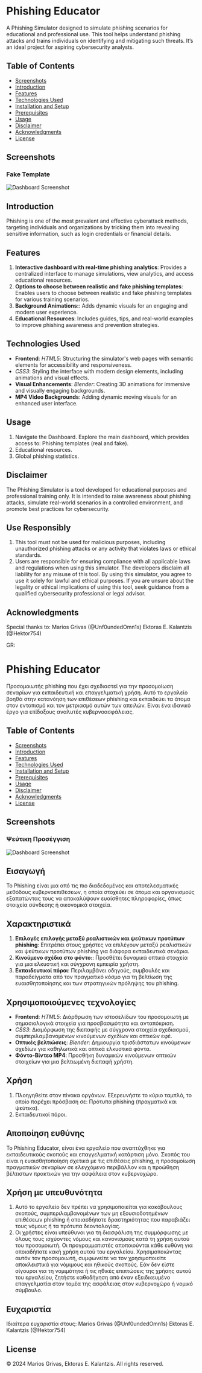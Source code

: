 # Phishing Educator

A Phishing Simulator designed to simulate phishing scenarios for educational and professional use. This tool helps understand phishing attacks and trains individuals on identifying and mitigating such threats. It’s an ideal project for aspiring cybersecurity analysts.


## Table of Contents
- [Screenshots](#screenshots)
- [Introduction](#introduction)
- [Features](#features)
- [Technologies Used](#technologies-used)
- [Installation and Setup](#installation-and-setup)
- [Prerequisites](#prerequisites)
- [Usage](#usage)
- [Disclaimer](#disclaimer)
- [Acknowledgments](#acknowledgments)
- [License](#license)

## Screenshots
### Fake Template
![Dashboard Screenshot](Phishing_Project/images/fake-temp.png)

## Introduction

Phishing is one of the most prevalent and effective cyberattack methods, targeting individuals and organizations by tricking them into revealing sensitive information, such as login credentials or financial details.

## Features

1. **Interactive dashboard with real-time phishing analytics**: Provides a centralized interface to manage simulations, view analytics, and access educational resources.
2. **Options to choose between realistic and fake phishing templates**: Enables users to choose between realistic and fake phishing templates for various training scenarios.
3. **Background Animations:**: Adds dynamic visuals for an engaging and modern user experience.
4. **Educational Resources**: Includes guides, tips, and real-world examples to improve phishing awareness and prevention strategies.

## Technologies Used

- **Frontend**: *HTML5*: Structuring the simulator's web pages with semantic elements for accessibility and responsiveness.
- *CSS3*: Styling the interface with modern design elements, including animations and visual effects.
- **Visual Enhancements**: *Blender*: Creating 3D animations for immersive and visually engaging backgrounds.
- **MP4 Video Backgrounds**: Adding dynamic moving visuals for an enhanced user interface.

## Usage
1) Navigate the Dashboard. Explore the main dashboard, which provides access to:
   Phishing templates (real and fake).
2) Educational resources.
3) Global phishing statistics.

## Disclaimer

The Phishing Simulator is a tool developed for educational purposes and professional training only. It is intended to raise awareness about phishing attacks, simulate real-world scenarios in a controlled environment, and promote best practices for cybersecurity.
## Use Responsibly
1) This tool must not be used for malicious purposes, including unauthorized phishing attacks or any activity that violates laws or ethical standards.
2) Users are responsible for ensuring compliance with all applicable laws and regulations when using this simulator.
The developers disclaim all liability for any misuse of this tool. By using this simulator, you agree to use it solely for lawful and ethical purposes.
If you are unsure about the legality or ethical implications of using this tool, seek guidance from a qualified cybersecurity professional or legal advisor.

## Acknowledgments

Special thanks to:
Marios Grivas (@Unf0undedOmn1s)
Ektoras E. Kalantzis (@Hektor754)

GR:
# Phishing Educator

Προσομοιωτής phishing που έχει σχεδιαστεί για την προσομοίωση σεναρίων για εκπαιδευτική και επαγγελματική χρήση. Αυτό το εργαλείο βοηθά στην κατανόηση των επιθέσεων phishing και εκπαιδεύει τα άτομα στον εντοπισμό και τον μετριασμό αυτών των απειλών. Είναι ένα ιδανικό έργο για επίδοξους αναλυτές κυβερνοασφάλειας.


## Table of Contents
- [Screenshots](#screenshots)
- [Introduction](#introduction)
- [Features](#features)
- [Technologies Used](#technologies-used)
- [Installation and Setup](#installation-and-setup)
- [Prerequisites](#prerequisites)
- [Usage](#usage)
- [Disclaimer](#disclaimer)
- [Acknowledgments](#acknowledgments)
- [License](#license)

## Screenshots
### Ψεύτικη Προσέγγιση
![Dashboard Screenshot](Phishing_Project/images/fake-temp.png)

## Εισαγωγή

Το Phishing είναι μια από τις πιο διαδεδομένες και αποτελεσματικές μεθόδους κυβερνοεπιθέσεων, η οποία στοχεύει σε άτομα και οργανισμούς εξαπατώντας τους να αποκαλύψουν ευαίσθητες πληροφορίες, όπως στοιχεία σύνδεσης ή οικονομικά στοιχεία.

## Χαρακτηριστικά

1. **Επιλογές επιλογής μεταξύ ρεαλιστικών και ψεύτικων προτύπων phishing**: Επιτρέπει στους χρήστες να επιλέγουν μεταξύ ρεαλιστικών και ψεύτικων προτύπων phishing για διάφορα εκπαιδευτικά σενάρια.
2. **Κινούμενο σχέδια στο φόντο:**: Προσθέτει δυναμικά οπτικά στοιχεία για μια ελκυστική και σύγχρονη εμπειρία χρήστη.
3. **Εκπαιδευτικοί πόροι**: Περιλαμβάνει οδηγούς, συμβουλές και παραδείγματα από τον πραγματικό κόσμο για τη βελτίωση της ευαισθητοποίησης και των στρατηγικών πρόληψης του phishing.

## Χρησιμοποιούμενες τεχνολογίες

- **Frontend**: *HTML5*: Διάρθρωση των ιστοσελίδων του προσομοιωτή με σημασιολογικά στοιχεία για προσβασιμότητα και ανταπόκριση.
- *CSS3*: Διαμόρφωση της διεπαφής με σύγχρονα στοιχεία σχεδιασμού, συμπεριλαμβανομένων κινούμενων σχεδίων και οπτικών εφέ.
- **Οπτικές βελτιώσεις**: *Blender*: Δημιουργία τρισδιάστατων κινούμενων σχεδίων για καθηλωτικά και οπτικά ελκυστικά φόντα.
- **Φόντo-Bίντεο MP4**: Προσθήκη δυναμικών κινούμενων οπτικών στοιχείων για μια βελτιωμένη διεπαφή χρήστη.

## Χρήση

1) Πλοηγηθείτε στον πίνακα οργάνων. Εξερευνήστε το κύριο ταμπλό, το οποίο παρέχει πρόσβαση σε:
   Πρότυπα phishing (πραγματικά και ψεύτικα).
2) Εκπαιδευτικοί πόροι.

## Αποποίηση ευθύνης

Το Phishing Educator, είναι ένα εργαλείο που αναπτύχθηκε για εκπαιδευτικούς σκοπούς και επαγγελματική κατάρτιση μόνο. Σκοπός του είναι η ευαισθητοποίηση σχετικά με τις επιθέσεις phishing, η προσομοίωση πραγματικών σεναρίων σε ελεγχόμενο περιβάλλον και η προώθηση βέλτιστων πρακτικών για την ασφάλεια στον κυβερνοχώρο.

## Χρήση με υπευθυνότητα

1) Αυτό το εργαλείο δεν πρέπει να χρησιμοποιείται για κακόβουλους σκοπούς, συμπεριλαμβανομένων των μη εξουσιοδοτημένων επιθέσεων phishing ή οποιασδήποτε δραστηριότητας που παραβιάζει τους νόμους ή τα πρότυπα δεοντολογίας.
2) Οι χρήστες είναι υπεύθυνοι για τη διασφάλιση της συμμόρφωσης με όλους τους ισχύοντες νόμους και κανονισμούς κατά τη χρήση αυτού του προσομοιωτή.
Οι προγραμματιστές αποποιούνται κάθε ευθύνη για οποιαδήποτε κακή χρήση αυτού του εργαλείου. Χρησιμοποιώντας αυτόν τον προσομοιωτή, συμφωνείτε να τον χρησιμοποιείτε αποκλειστικά για νόμιμους και ηθικούς σκοπούς.
Εάν δεν είστε σίγουροι για τη νομιμότητα ή τις ηθικές επιπτώσεις της χρήσης αυτού του εργαλείου, ζητήστε καθοδήγηση από έναν εξειδικευμένο επαγγελματία στον τομέα της ασφάλειας στον κυβερνοχώρο ή νομικό σύμβουλο.

## Ευχαριστία

Ιδιαίτερα ευχαριστία στους:
Marios Grivas (@Unf0undedOmn1s)
Ektoras E. Kalantzis (@Hektor754)

## License
© 2024 Marios Grivas, Ektoras E. Kalantzis. All rights reserved.
